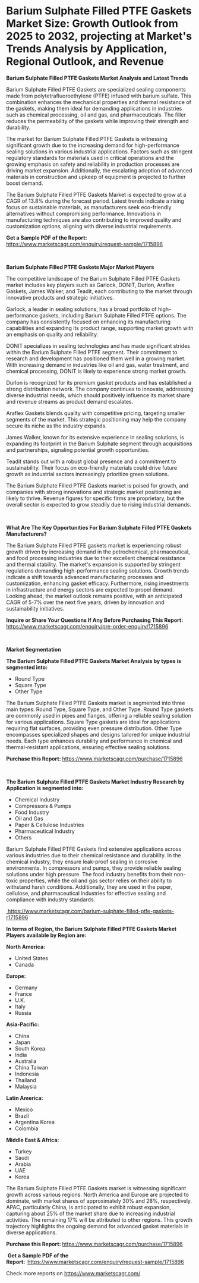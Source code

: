 <p><h1>Barium Sulphate Filled PTFE Gaskets Market Size: Growth Outlook from 2025 to 2032, projecting at Market's Trends Analysis by Application, Regional Outlook, and Revenue</h1></p><p><strong>Barium Sulphate Filled PTFE Gaskets Market Analysis and Latest Trends</strong></p>
<p><p>Barium Sulphate Filled PTFE Gaskets are specialized sealing components made from polytetrafluoroethylene (PTFE) infused with barium sulfate. This combination enhances the mechanical properties and thermal resistance of the gaskets, making them ideal for demanding applications in industries such as chemical processing, oil and gas, and pharmaceuticals. The filler reduces the permeability of the gaskets while improving their strength and durability.</p><p>The market for Barium Sulphate Filled PTFE Gaskets is witnessing significant growth due to the increasing demand for high-performance sealing solutions in various industrial applications. Factors such as stringent regulatory standards for materials used in critical operations and the growing emphasis on safety and reliability in production processes are driving market expansion. Additionally, the escalating adoption of advanced materials in construction and upkeep of equipment is projected to further boost demand.</p><p>The Barium Sulphate Filled PTFE Gaskets Market is expected to grow at a CAGR of 13.8% during the forecast period. Latest trends indicate a rising focus on sustainable materials, as manufacturers seek eco-friendly alternatives without compromising performance. Innovations in manufacturing techniques are also contributing to improved quality and customization options, aligning with diverse industrial requirements.</p></p>
<p><strong>Get a Sample PDF of the Report:&nbsp;</strong> <a href="https://www.marketscagr.com/enquiry/request-sample/1715896?utm_campaign=3019&utm_medium=2&utm_source=Github&utm_content=ia&utm_term=28032025&utm_id=barium-sulphate-filled-ptfe-gaskets">https://www.marketscagr.com/enquiry/request-sample/1715896</a></p>
<p>&nbsp;</p>
<p><strong>Barium Sulphate Filled PTFE Gaskets Major Market Players</strong></p>
<p><p>The competitive landscape of the Barium Sulphate Filled PTFE Gaskets market includes key players such as Garlock, DONIT, Durlon, Araflex Gaskets, James Walker, and Teadit, each contributing to the market through innovative products and strategic initiatives.</p><p>Garlock, a leader in sealing solutions, has a broad portfolio of high-performance gaskets, including Barium Sulphate Filled PTFE options. The company has consistently focused on enhancing its manufacturing capabilities and expanding its product range, supporting market growth with an emphasis on quality and reliability.</p><p>DONIT specializes in sealing technologies and has made significant strides within the Barium Sulphate Filled PTFE segment. Their commitment to research and development has positioned them well in a growing market. With increasing demand in industries like oil and gas, water treatment, and chemical processing, DONIT is likely to experience strong market growth.</p><p>Durlon is recognized for its premium gasket products and has established a strong distribution network. The company continues to innovate, addressing diverse industrial needs, which should positively influence its market share and revenue streams as product demand escalates.</p><p>Araflex Gaskets blends quality with competitive pricing, targeting smaller segments of the market. This strategic positioning may help the company secure its niche as the industry expands.</p><p>James Walker, known for its extensive experience in sealing solutions, is expanding its footprint in the Barium Sulphate segment through acquisitions and partnerships, signaling potential growth opportunities.</p><p>Teadit stands out with a robust global presence and a commitment to sustainability. Their focus on eco-friendly materials could drive future growth as industrial sectors increasingly prioritize green solutions.</p><p>The Barium Sulphate Filled PTFE Gaskets market is poised for growth, and companies with strong innovations and strategic market positioning are likely to thrive. Revenue figures for specific firms are proprietary, but the overall sector is expected to grow steadily due to rising industrial demands.</p></p>
<p>&nbsp;</p>
<p><strong>What Are The Key Opportunities For Barium Sulphate Filled PTFE Gaskets Manufacturers?</strong></p>
<p><p>The Barium Sulphate Filled PTFE gaskets market is experiencing robust growth driven by increasing demand in the petrochemical, pharmaceutical, and food processing industries due to their excellent chemical resistance and thermal stability. The market's expansion is supported by stringent regulations demanding high-performance sealing solutions. Growth trends indicate a shift towards advanced manufacturing processes and customization, enhancing gasket efficacy. Furthermore, rising investments in infrastructure and energy sectors are expected to propel demand. Looking ahead, the market outlook remains positive, with an anticipated CAGR of 5-7% over the next five years, driven by innovation and sustainability initiatives.</p></p>
<p><strong>Inquire or Share Your Questions If Any Before Purchasing This Report:</strong> <a href="https://www.marketscagr.com/enquiry/pre-order-enquiry/1715896?utm_campaign=3019&utm_medium=2&utm_source=Github&utm_content=ia&utm_term=28032025&utm_id=barium-sulphate-filled-ptfe-gaskets">https://www.marketscagr.com/enquiry/pre-order-enquiry/1715896</a></p>
<p>&nbsp;</p>
<p><strong>Market Segmentation</strong></p>
<p><strong>The Barium Sulphate Filled PTFE Gaskets Market Analysis by types is segmented into:</strong></p>
<p><ul><li>Round Type</li><li>Square Type</li><li>Other Type</li></ul></p>
<p><p>The Barium Sulphate Filled PTFE Gaskets market is segmented into three main types: Round Type, Square Type, and Other Type. Round Type gaskets are commonly used in pipes and flanges, offering a reliable sealing solution for various applications. Square Type gaskets are ideal for applications requiring flat surfaces, providing even pressure distribution. Other Type encompasses specialized shapes and designs tailored for unique industrial needs. Each type enhances durability and performance in chemical and thermal-resistant applications, ensuring effective sealing solutions.</p></p>
<p><strong>Purchase this Report:&nbsp;</strong><a href="https://www.marketscagr.com/purchase/1715896?utm_campaign=3019&utm_medium=2&utm_source=Github&utm_content=ia&utm_term=28032025&utm_id=barium-sulphate-filled-ptfe-gaskets">https://www.marketscagr.com/purchase/1715896</a></p>
<p>&nbsp;</p>
<p><strong>The Barium Sulphate Filled PTFE Gaskets Market Industry Research by Application is segmented into:</strong></p>
<p><ul><li>Chemical Industry</li><li>Compressors & Pumps</li><li>Food Industry</li><li>Oil and Gas</li><li>Paper & Cellulose Industries</li><li>Pharmaceutical Industry</li><li>Others</li></ul></p>
<p><p>Barium Sulphate Filled PTFE Gaskets find extensive applications across various industries due to their chemical resistance and durability. In the chemical industry, they ensure leak-proof sealing in corrosive environments. In compressors and pumps, they provide reliable sealing solutions under high pressure. The food industry benefits from their non-toxic properties, while the oil and gas sector relies on their ability to withstand harsh conditions. Additionally, they are used in the paper, cellulose, and pharmaceutical industries for effective sealing and compliance with industry standards.</p></p>
<p><a href="https://www.marketscagr.com/barium-sulphate-filled-ptfe-gaskets-r1715896?utm_campaign=3019&utm_medium=2&utm_source=Github&utm_content=ia&utm_term=28032025&utm_id=barium-sulphate-filled-ptfe-gaskets">&nbsp;https://www.marketscagr.com/barium-sulphate-filled-ptfe-gaskets-r1715896</a></p>
<p><strong>In terms of Region, the Barium Sulphate Filled PTFE Gaskets Market Players available by Region are:</strong></p>
<p>
    <p> <strong> North America: </strong>
        <ul>
            <li>United States</li>
            <li>Canada</li>
        </ul>
        </p> 
    <p> <strong> Europe: </strong>
        <ul>
            <li>Germany</li>
            <li>France</li>
            <li>U.K.</li>
            <li>Italy</li>
            <li>Russia</li>
        </ul>
        </p> 
    <p> <strong> Asia-Pacific: </strong>
        <ul>
            <li>China</li>
            <li>Japan</li>
            <li>South Korea</li>
            <li>India</li>
            <li>Australia</li>
            <li>China Taiwan</li>
            <li>Indonesia</li>
            <li>Thailand</li>
            <li>Malaysia</li>
        </ul>
        </p> 
    <p> <strong> Latin America: </strong>
        <ul>
            <li>Mexico</li>
            <li>Brazil</li>
            <li>Argentina Korea</li>
            <li>Colombia</li>
        </ul>
        </p> 
    <p> <strong> Middle East & Africa: </strong>
        <ul>
            <li>Turkey</li>
            <li>Saudi</li>
            <li>Arabia</li>
            <li>UAE</li>
            <li>Korea</li>
        </ul>
    </p>
    </p>
<p><p>The Barium Sulphate Filled PTFE Gaskets market is witnessing significant growth across various regions. North America and Europe are projected to dominate, with market shares of approximately 30% and 28%, respectively. APAC, particularly China, is anticipated to exhibit robust expansion, capturing about 25% of the market share due to increasing industrial activities. The remaining 17% will be attributed to other regions. This growth trajectory highlights the ongoing demand for advanced gasket materials in diverse applications.</p></p>
<p><strong>Purchase this Report: </strong><a href="https://www.marketscagr.com/purchase/1715896?utm_campaign=3019&utm_medium=2&utm_source=Github&utm_content=ia&utm_term=28032025&utm_id=barium-sulphate-filled-ptfe-gaskets">https://www.marketscagr.com/purchase/1715896</a></p>
<p>&nbsp;<strong>Get a Sample PDF of the Report:&nbsp;&nbsp;</strong><a href="https://www.marketscagr.com/enquiry/request-sample/1715896?utm_campaign=3019&utm_medium=2&utm_source=Github&utm_content=ia&utm_term=28032025&utm_id=barium-sulphate-filled-ptfe-gaskets">https://www.marketscagr.com/enquiry/request-sample/1715896</a></p>
<p><strong></strong></p>
<p>Check more reports on <a href="https://www.marketscagr.com/?utm_campaign=3019&utm_medium=2&utm_source=Github&utm_content=ia&utm_term=28032025&utm_id=barium-sulphate-filled-ptfe-gaskets">https://www.marketscagr.com/</a></p>